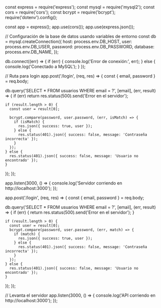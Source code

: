 const express = require('express');
const mysql = require('mysql2');
const cors = require('cors');
const bcrypt = require('bcrypt');
require('dotenv').config();

const app = express();
app.use(cors());
app.use(express.json());

// Configuración de la base de datos usando variables de entorno
const db = mysql.createConnection({
  host: process.env.DB_HOST,
  user: process.env.DB_USER,
  password: process.env.DB_PASSWORD,
  database: process.env.DB_NAME,
});

db.connect((err) => {
  if (err) {
    console.log('Error de conexión:', err);
  } else {
    console.log('Conectado a MySQL');
  }
});

// Ruta para login
app.post('/login', (req, res) => {
  const { email, password } = req.body;

  db.query('SELECT * FROM usuarios WHERE email = ?', [email], (err, result) => {
    if (err) return res.status(500).send('Error en el servidor');

    if (result.length > 0) {
      const user = result[0];

      bcrypt.compare(password, user.password, (err, isMatch) => {
        if (isMatch) {
          res.json({ success: true, user });
        } else {
          res.status(401).json({ success: false, message: 'Contraseña incorrecta' });
        }
      });
    } else {
      res.status(401).json({ success: false, message: 'Usuario no encontrado' });
    }
  });
});

app.listen(3000, () => {
  console.log('Servidor corriendo en http://localhost:3000');
});

app.post('/login', (req, res) => {
  const { email, password } = req.body;

  db.query('SELECT * FROM usuarios WHERE email = ?', [email], (err, result) => {
    if (err) {
      return res.status(500).send('Error en el servidor');
    }

    if (result.length > 0) {
      const user = result[0];
      bcrypt.compare(password, user.password, (err, match) => {
        if (match) {
          res.json({ success: true, user });
        } else {
          res.status(401).json({ success: false, message: 'Contraseña incorrecta' });
        }
      });
    } else {
      res.status(401).json({ success: false, message: 'Usuario no encontrado' });
    }
  });
});

// Levanta el servidor
app.listen(3000, () => {
  console.log('API corriendo en http://localhost:3000');
});
